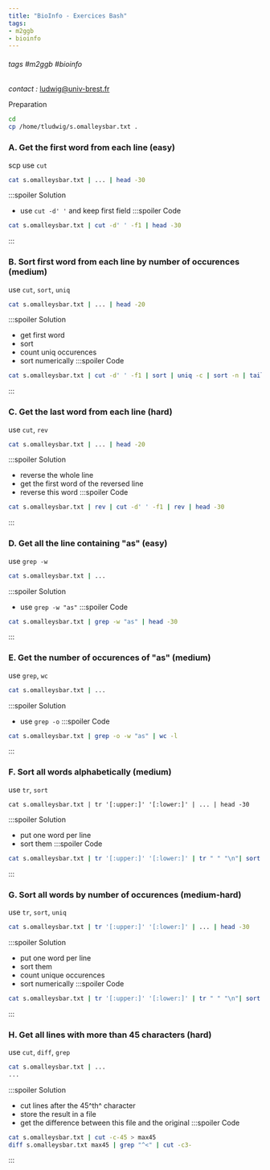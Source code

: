 ```yaml
---
title: "BioInfo - Exercices Bash"
tags:
- m2ggb
- bioinfo
---
```


###### tags #m2ggb #bioinfo
*contact :* ludwig@univ-brest.fr 

Preparation
```bash
cd
cp /home/tludwig/s.omalleysbar.txt .
```

### A. Get the first word from each line (easy)
scp 
use `cut`

```bash
cat s.omalleysbar.txt | ... | head -30
```

:::spoiler Solution
- use `cut -d' '` and keep first field
:::spoiler Code
```bash
cat s.omalleysbar.txt | cut -d' ' -f1 | head -30
```
:::

### B. Sort first word from each line by number of occurences (medium)

use `cut`, `sort`, `uniq`

```bash
cat s.omalleysbar.txt | ... | head -20
```

:::spoiler Solution
- get first word
- sort
- count uniq occurences
- sort numerically
:::spoiler Code
```bash
cat s.omalleysbar.txt | cut -d' ' -f1 | sort | uniq -c | sort -n | tail -30
```
:::

### C. Get the last word from each line (hard)

use `cut`, `rev`

```bash
cat s.omalleysbar.txt | ... | head -20
```

:::spoiler Solution
- reverse the whole line
- get the first word of the reversed line
- reverse this word
:::spoiler Code
```bash
cat s.omalleysbar.txt | rev | cut -d' ' -f1 | rev | head -30
```
:::

### D. Get all the line containing "as" (easy)

use `grep -w`

```bash
cat s.omalleysbar.txt | ... 
```

:::spoiler Solution
- use `grep -w "as"`
:::spoiler Code
```bash
cat s.omalleysbar.txt | grep -w "as" | head -30
```
:::

### E. Get the number of occurences of "as" (medium)

use `grep`, `wc`

```bash
cat s.omalleysbar.txt | ... 
```

:::spoiler Solution
- use `grep -o`
:::spoiler Code
```bash
cat s.omalleysbar.txt | grep -o -w "as" | wc -l
```
:::

### F. Sort all words alphabetically (medium)

use `tr`, `sort`
```
cat s.omalleysbar.txt | tr '[:upper:]' '[:lower:]' | ... | head -30
```

:::spoiler Solution
- put one word per line
- sort them
:::spoiler Code
```bash
cat s.omalleysbar.txt | tr '[:upper:]' '[:lower:]' | tr " " "\n"| sort -u | head -30
```
:::

### G. Sort all words by number of occurences (medium-hard)

use `tr`, `sort`, `uniq`

```bash
cat s.omalleysbar.txt | tr '[:upper:]' '[:lower:]' | ... | head -30
```

:::spoiler Solution
- put one word per line
- sort them
- count unique occurences
- sort numerically
:::spoiler Code
```bash
cat s.omalleysbar.txt | tr '[:upper:]' '[:lower:]' | tr " " "\n"| sort | uniq -c | sort -n | tail -30
```
:::

### H. Get all lines with more than 45 characters (hard)

use `cut`, `diff`, `grep`

```bash
cat s.omalleysbar.txt | ... 
...
```

:::spoiler Solution
- cut lines after the 45^th^ character
- store the result in a file
- get the difference between this file and the original
:::spoiler Code
```bash
cat s.omalleysbar.txt | cut -c-45 > max45
diff s.omalleysbar.txt max45 | grep "^<" | cut -c3-
```
:::

